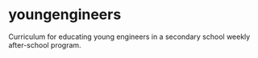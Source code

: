 # youngengineers
Curriculum for educating young engineers in a secondary school weekly after-school program.
